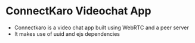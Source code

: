 # ConnectKaro Videochat App

* Connectkaro is a video chat app built using WebRTC and a peer server
* It makes use of uuid and ejs dependencies

